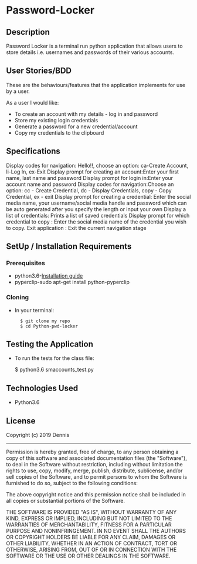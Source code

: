 # Password-Locker

## Description
Password Locker is a terminal run python application that allows users to store details i.e. usernames and passwords of their various accounts.

## User Stories/BDD
These are the behaviours/features that the application implements for use by a user.

As a user I would like:
* To create an account with my details - log in and password
* Store my existing login credentials
* Generate a password for a new credential/account
* Copy my credentials to the clipboard

## Specifications
Display codes for navigation:  Hello!!, choose an option: ca-Create Account, li-Log In, ex-Exit 
Display prompt for creating an account:Enter your first name, last name and password
Display prompt for login in:Enter your account name and password
Display codes for navigation:Choose an option: cc - Create Credential, dc - Display Credentials, copy - Copy Credential, ex - exit
Display prompt for creating a credential: Enter the social media name, your username/social media handle and password which can be auto generated after you specify the length or input your own 
Display a list of credentials: Prints a list of saved credentials
Display prompt for which credential to copy : Enter the social media name of the credential you wish to copy.
Exit application : Exit the current navigation stage

## SetUp / Installation Requirements
### Prerequisites
* python3.6-[Installation guide](https://realpython.com/installing-python/)
* pyperclip-sudo apt-get install python-pyperclip

### Cloning
* In your terminal:

        $ git clone my repo
        $ cd Python-pwd-locker

## Testing the Application
* To run the tests for the class file:

    $ python3.6 smaccounts_test.py

## Technologies Used
* Python3.6

## License

Copyright (c) 2019 Dennis

------------

Permission is hereby granted, free of charge, to any person obtaining a copy of this software and associated documentation files (the "Software"), to deal in the Software without restriction, including without limitation the rights to use, copy, modify, merge, publish, distribute, sublicense, and/or sell copies of the Software, and to permit persons to whom the Software is furnished to do so, subject to the following conditions:

The above copyright notice and this permission notice shall be included in all copies or substantial portions of the Software.

THE SOFTWARE IS PROVIDED "AS IS", WITHOUT WARRANTY OF ANY KIND, EXPRESS OR IMPLIED, INCLUDING BUT NOT LIMITED TO THE WARRANTIES OF MERCHANTABILITY, FITNESS FOR A PARTICULAR PURPOSE AND NONINFRINGEMENT. IN NO EVENT SHALL THE AUTHORS OR COPYRIGHT HOLDERS BE LIABLE FOR ANY CLAIM, DAMAGES OR OTHER LIABILITY, WHETHER IN AN ACTION OF CONTRACT, TORT OR OTHERWISE, ARISING FROM, OUT OF OR IN CONNECTION WITH THE SOFTWARE OR THE USE OR OTHER DEALINGS IN THE SOFTWARE.


